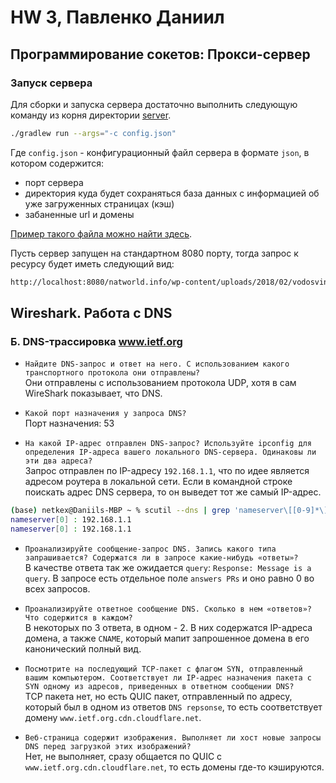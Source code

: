 # HW 3, Павленко Даниил

## Программирование сокетов: Прокси-сервер

### Запуск сервера

Для сборки и запуска сервера достаточно выполнить следующую команду из корня директории [server](server/). 

```bash 
./gradlew run --args="-c config.json"  
```

Где `config.json` - конфигурационный файл сервера в формате `json`, в котором содержится:
* порт сервера 
* директория куда будет сохраняться база данных с информацией об уже загруженных страницах (кэш)
* забаненные url и домены 

[Пример такого файла можно найти здесь](server/config.json).

Пусть сервер запущен на стандартном 8080 порту, тогда запрос к ресурсу будет иметь следующий вид: 
```bash 
http://localhost:8080/natworld.info/wp-content/uploads/2018/02/vodosvinka-ili-kapibara.jpg
```

## Wireshark. Работа с DNS 

### Б. DNS-трассировка www.ietf.org

* ```Найдите DNS-запрос и ответ на него. С использованием какого транспортного протокола они отправлены?```\
Они отправлены с использованием протокола UDP, хотя в сам WireShark показывает, что DNS.

* ```Какой порт назначения у запроса DNS?```\
Порт назначения: 53 

* ```На какой IP-адрес отправлен DNS-запрос? Используйте ipconfig для определения IP-адреса вашего локального DNS-сервера. Одинаковы ли эти два адреса?```\
Запрос отправлен по IP-адресу `192.168.1.1`, что по идее является адресом роутера в локальной сети. Если в командной строке 
поискать адрес DNS сервера, то он выведет тот же самый IP-адрес.
```bash 
(base) netkex@Daniils-MBP ~ % scutil --dns | grep 'nameserver\[[0-9]*\]'
nameserver[0] : 192.168.1.1
nameserver[0] : 192.168.1.1 
```

* ```Проанализируйте сообщение-запрос DNS. Запись какого типа запрашивается? Содержатся ли в запросе какие-нибудь «ответы»? ```\
В качестве ответа так же ожидается `query`: `Response: Message is a query`. В запросе есть отдельное поле 
`answers PRs` и оно равно 0 во всех запросов.

* ```Проанализируйте ответное сообщение DNS. Сколько в нем «ответов»? Что содержится в каждом?```\
В некоторых по 3 ответа, в одном - 2. В них содержатся IP-адреса домена, а также `CNAME`, который мапит 
запрошенное домена в его канонический полный вид. 

* ```Посмотрите на последующий TCP-пакет с флагом SYN, отправленный вашим компьютером. Соответствует ли IP-адрес назначения пакета с SYN одному из адресов, приведенных в ответном сообщении DNS?```\
TCP пакета нет, но есть QUIC пакет, отправленный по адресу, который был в одном из ответов `DNS repsonse`, то есть соответствует домену
`www.ietf.org.cdn.cloudflare.net`. 

* ```Веб-страница содержит изображения. Выполняет ли хост новые запросы DNS перед загрузкой этих изображений?```\
Нет, не выполняет, сразу общается по QUIC с `www.ietf.org.cdn.cloudflare.net`, то есть домены где-то кэшируются. 
